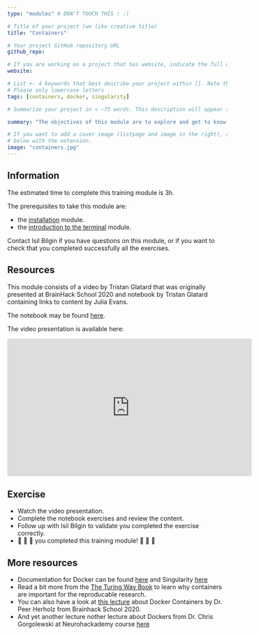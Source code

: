 ```yaml
---
type: "modules" # DON'T TOUCH THIS ! :)

# Title of your project (we like creative title)
title: "Containers"

# Your project GitHub repository URL
github_repo:

# If you are working on a project that has website, indicate the full url including "https://" below or leave it empty.
website:

# List +- 4 keywords that best describe your project within []. Note that the project summary also involves a number of key words. Those are listed on top of the [github repository](https://github.com/PSY6983-2021/project_template), click `manage topics`.
# Please only lowercase letters
tags: [containers, docker, singularity]

# Summarize your project in < ~75 words. This description will appear at the top of your page and on the list page with other projects..

summary: "The objectives of this module are to explore and get to know more about the container system (file system and processes) and understand that 'containers aren't magic'"

# If you want to add a cover image (listpage and image in the right), add it to your directory and indicate the name
# below with the extension.
image: "containers.jpg"
---
```

<!-- This is an html comment and this won't appear in the rendered page. You are now editing the "content" area, the core of your description. Everything that you can do in markdown is allowed below. We added a couple of comments to guide your through documenting your progress. -->

## Information

The estimated time to complete this training module is 3h.

The prerequisites to take this module are:
 * the [installation](/modules/installation) module.
 * the [introduction to the terminal](/modules/introduction_to_terminal/) module.

Contact Isil Bilgin if you have questions on this module, or if you want to check that you completed successfully all the exercises.

## Resources
This module consists of a video by Tristan Glatard that was originally presented at BrainHack School 2020 and notebook by Tristan Glatard containing links to content by Julia Evans.

The notebook may be found [here](https://github.com/glatard/containers/blob/master/Containers%20are%20not%20magic.ipynb).

The video presentation is available here:
<iframe width="560" height="315" src="https://www.youtube.com/embed/UFE1D8PBK1A" title="YouTube video player" frameborder="0" allow="accelerometer; autoplay; clipboard-write; encrypted-media; gyroscope; picture-in-picture" allowfullscreen></iframe>

## Exercise

 * Watch the video presentation.
 * Complete the notebook exercises and review the content.
 * Follow up with Isil Bilgin to validate you completed the exercise correctly.
 * 🎉 🎉 🎉 you completed this training module! 🎉 🎉 🎉

## More resources

* Documentation for Docker can be found [here](https://www.docker.com/) and Singularity [here](https://sylabs.io/singularity/)
* Read a bit more from the [The Turing Way Book](https://the-turing-way.netlify.app/reproducible-research/renv/renv-containers.html) to learn why containers are important for the reproducable research.
* You can also have a look at [this lecture](https://www.youtube.com/watch?v=7BJqzpE76g0) about Docker Containers by Dr. Peer Herholz from Brainhack School 2020. 
* And yet another lecture nother lecture about Dockers from Dr. Chris Gorgolewski at Neurohackademy course [here](https://www.youtube.com/watch?v=4s0vNSt-3j0&list=PLA6PlfxWZPLTLJ2qTN9enG0tkizpmwWaq&index=22)
